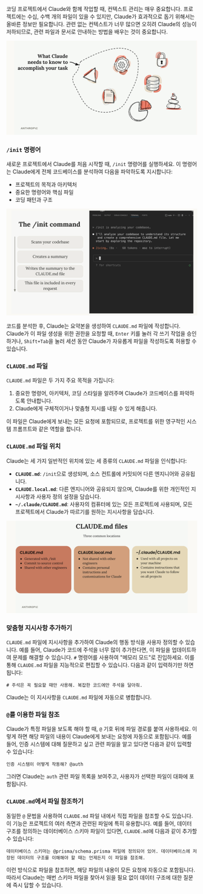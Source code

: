 코딩 프로젝트에서 Claude와 함께 작업할 때, 컨텍스트 관리는 매우 중요합니다. 프로젝트에는 수십, 수백 개의 파일이 있을 수 있지만, Claude가 효과적으로 돕기 위해서는 올바른 정보만 필요합니다. 관련 없는 컨텍스트가 너무 많으면 오히려 Claude의 성능이 저하되므로, 관련 파일과 문서로 안내하는 방법을 배우는 것이 중요합니다.

![사진1](../images/adding-context_1.png)

### `/init` 명령어

새로운 프로젝트에서 Claude를 처음 시작할 때, `/init` 명령어를 실행하세요. 이 명령어는 Claude에게 전체 코드베이스를 분석하여 다음을 파악하도록 지시합니다:

  * 프로젝트의 목적과 아키텍처
  * 중요한 명령어와 핵심 파일
  * 코딩 패턴과 구조

![사진2](../images/adding-context_2.png)

코드를 분석한 후, Claude는 요약본을 생성하여 `CLAUDE.md` 파일에 작성합니다. Claude가 이 파일 생성을 위한 권한을 요청할 때, `Enter` 키를 눌러 각 쓰기 작업을 승인하거나, `Shift+Tab`을 눌러 세션 동안 Claude가 자유롭게 파일을 작성하도록 허용할 수 있습니다.

### `CLAUDE.md` 파일

`CLAUDE.md` 파일은 두 가지 주요 목적을 가집니다:

1.  중요한 명령어, 아키텍처, 코딩 스타일을 알려주며 Claude가 코드베이스를 파악하도록 안내합니다.
2.  Claude에게 구체적이거나 맞춤형 지시를 내릴 수 있게 해줍니다.

이 파일은 Claude에게 보내는 모든 요청에 포함되므로, 프로젝트를 위한 영구적인 시스템 프롬프트와 같은 역할을 합니다.

### `CLAUDE.md` 파일 위치

Claude는 세 가지 일반적인 위치에 있는 세 종류의 `CLAUDE.md` 파일을 인식합니다:

  * **`CLAUDE.md`**: `/init`으로 생성되며, 소스 컨트롤에 커밋되어 다른 엔지니어와 공유됩니다.
  * **`CLAUDE.local.md`**: 다른 엔지니어와 공유되지 않으며, Claude를 위한 개인적인 지시사항과 사용자 정의 설정을 담습니다.
  * **`~/.claude/CLAUDE.md`**: 사용자의 컴퓨터에 있는 모든 프로젝트에 사용되며, 모든 프로젝트에서 Claude가 따르기를 원하는 지시사항을 담습니다.


![사진3](../images/adding-context_3.png)


### 맞춤형 지시사항 추가하기

`CLAUDE.md` 파일에 지시사항을 추가하여 Claude의 행동 방식을 사용자 정의할 수 있습니다. 예를 들어, Claude가 코드에 주석을 너무 많이 추가한다면, 이 파일을 업데이트하여 문제를 해결할 수 있습니다.
`#` 명령어를 사용하여 "메모리 모드"로 진입하세요. 이를 통해 `CLAUDE.md` 파일을 지능적으로 편집할 수 있습니다. 다음과 같이 입력하기만 하면 됩니다:

```
# 주석은 꼭 필요할 때만 사용해. 복잡한 코드에만 주석을 달아줘.
```

Claude는 이 지시사항을 `CLAUDE.md` 파일에 자동으로 병합합니다.

### `@`를 이용한 파일 참조

Claude가 특정 파일을 보도록 해야 할 때, `@` 기호 뒤에 파일 경로를 붙여 사용하세요. 이렇게 하면 해당 파일의 내용이 Claude에게 보내는 요청에 자동으로 포함됩니다.
예를 들어, 인증 시스템에 대해 질문하고 싶고 관련 파일을 알고 있다면 다음과 같이 입력할 수 있습니다:

```
인증 시스템이 어떻게 작동해? @auth
```

그러면 Claude는 `auth` 관련 파일 목록을 보여주고, 사용자가 선택한 파일이 대화에 포함됩니다.

### `CLAUDE.md`에서 파일 참조하기

동일한 `@` 문법을 사용하여 `CLAUDE.md` 파일 내에서 직접 파일을 참조할 수도 있습니다. 이 기능은 프로젝트의 여러 측면과 관련된 파일에 특히 유용합니다.
예를 들어, 데이터 구조를 정의하는 데이터베이스 스키마 파일이 있다면, `CLAUDE.md`에 다음과 같이 추가할 수 있습니다:

```
데이터베이스 스키마는 @prisma/schema.prisma 파일에 정의되어 있어. 데이터베이스에 저장된 데이터의 구조를 이해해야 할 때는 언제든지 이 파일을 참조해.
```

이런 방식으로 파일을 참조하면, 해당 파일의 내용이 모든 요청에 자동으로 포함됩니다. 따라서 Claude는 매번 스키마 파일을 찾아서 읽을 필요 없이 데이터 구조에 대한 질문에 즉시 답할 수 있습니다.
